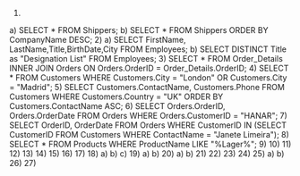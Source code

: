 1) 
  a) SELECT * FROM Shippers;
  b) SELECT * FROM Shippers ORDER BY CompanyName DESC;
2)
  a) SELECT FirstName, LastName,Title,BirthDate,City  FROM Employees;
  b) SELECT DISTINCT Title as "Designation List" FROM Employees;
3) SELECT * FROM Order_Details INNER JOIN Orders ON Orders.OrderID = Order_Details.OrderID;
4) SELECT * FROM Customers WHERE Customers.City = "London" OR Customers.City = "Madrid";
5) SELECT Customers.ContactName, Customers.Phone FROM Customers WHERE Customers.Country = "UK" ORDER BY Customers.ContactName ASC;
6) SELECT Orders.OrderID, Orders.OrderDate FROM Orders WHERE Orders.CustomerID = "HANAR";
7) SELECT OrderID, OrderDate
FROM Orders
WHERE CustomerID IN (SELECT CustomerID FROM Customers WHERE ContactName = "Janete Limeira");
8) SELECT * FROM Products WHERE ProductName LIKE "%Lager%";
9)
10)
11)
12)
13)
14)
15)
16)
17)
18)
  a)
  b)
  c)
19)
  a)
  b)
20)
  a)
  b)
21)
22)
23) 
24)
25)
  a)
  b)
26)
27)

